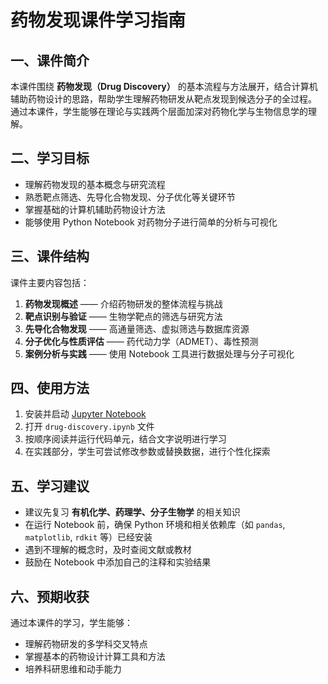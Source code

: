 # 药物发现课件学习指南

## 一、课件简介
本课件围绕 **药物发现（Drug Discovery）** 的基本流程与方法展开，结合计算机辅助药物设计的思路，帮助学生理解药物研发从靶点发现到候选分子的全过程。  
通过本课件，学生能够在理论与实践两个层面加深对药物化学与生物信息学的理解。  

## 二、学习目标
- 理解药物发现的基本概念与研究流程  
- 熟悉靶点筛选、先导化合物发现、分子优化等关键环节  
- 掌握基础的计算机辅助药物设计方法  
- 能够使用 Python Notebook 对药物分子进行简单的分析与可视化  

## 三、课件结构
课件主要内容包括：  
1. **药物发现概述** —— 介绍药物研发的整体流程与挑战  
2. **靶点识别与验证** —— 生物学靶点的筛选与研究方法  
3. **先导化合物发现** —— 高通量筛选、虚拟筛选与数据库资源  
4. **分子优化与性质评估** —— 药代动力学（ADMET）、毒性预测  
5. **案例分析与实践** —— 使用 Notebook 工具进行数据处理与分子可视化  

## 四、使用方法
1. 安装并启动 [Jupyter Notebook](https://jupyter.org/)  
2. 打开 `drug-discovery.ipynb` 文件  
3. 按顺序阅读并运行代码单元，结合文字说明进行学习  
4. 在实践部分，学生可尝试修改参数或替换数据，进行个性化探索  

## 五、学习建议
- 建议先复习 **有机化学、药理学、分子生物学** 的相关知识  
- 在运行 Notebook 前，确保 Python 环境和相关依赖库（如 `pandas`, `matplotlib`, `rdkit` 等）已经安装  
- 遇到不理解的概念时，及时查阅文献或教材  
- 鼓励在 Notebook 中添加自己的注释和实验结果  

## 六、预期收获
通过本课件的学习，学生能够：  
- 理解药物研发的多学科交叉特点  
- 掌握基本的药物设计计算工具和方法  
- 培养科研思维和动手能力  
